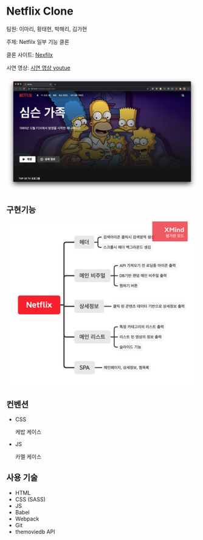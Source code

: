 # Netflix Clone 

팀원: 이마리, 황태현, 박해리, 김가현

주제: Netfilx 일부 기능 클론

클론 사이트: [Nexfilx](https://www.netflix.com/)

시연 영상: [시연 영상 youtue](https://www.youtube.com/embed/x65D41OG87A)

![결과](./src/img/200628-02.png)

## 구현기능

![구현기능 이미지](./src/img/200628-01.png)



## 컨벤션

- CSS

  케밥 케이스

- JS

  카멜 케이스

## 사용 기술

- HTML
- CSS (SASS)
- JS
- Babel
- Webpack
- Git
- themoviedb API



